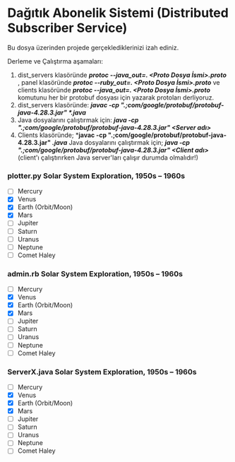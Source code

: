 # Dağıtık Abonelik Sistemi (Distributed Subscriber Service)
Bu dosya üzerinden projede gerçeklediklerinizi izah ediniz.


Derleme ve Çalıştırma aşamaları:
1. dist_servers klasöründe ***protoc --java_out=. <Proto Dosya İsmi>.proto*** , panel klasöründe ***protoc --ruby_out=. <Proto Dosya İsmi>.proto*** ve clients klasöründe ***protoc --java_out=. <Proto Dosya İsmi>.proto*** komutunu her bir protobuf dosyası için yazarak protoları derliyoruz.
2. dist_servers klasöründe: ***javac -cp ".;com/google/protobuf/protobuf-java-4.28.3.jar" \*.java***
3. Java dosyalarını çalıştırmak için: ***java -cp ".;com/google/protobuf/protobuf-java-4.28.3.jar" <Server adı>***
4. Clients klasöründe;
***javac -cp ".;com/google/protobuf/protobuf-java-4.28.3.jar" *.java***
     Java dosyalarını çalıştırmak için; ***java -cp ".;com/google/protobuf/protobuf-java-4.28.3.jar" <Client adı>*** (client'ı çalıştırırken Java server'ları çalışır durumda olmalıdır!) 


### plotter.py Solar System Exploration, 1950s – 1960s

- [ ] Mercury
- [x] Venus
- [x] Earth (Orbit/Moon)
- [x] Mars
- [ ] Jupiter
- [ ] Saturn
- [ ] Uranus
- [ ] Neptune
- [ ] Comet Haley

### admin.rb Solar System Exploration, 1950s – 1960s

- [ ] Mercury
- [x] Venus
- [x] Earth (Orbit/Moon)
- [x] Mars
- [ ] Jupiter
- [ ] Saturn
- [ ] Uranus
- [ ] Neptune
- [ ] Comet Haley

### ServerX.java Solar System Exploration, 1950s – 1960s

- [ ] Mercury
- [x] Venus
- [x] Earth (Orbit/Moon)
- [x] Mars
- [ ] Jupiter
- [ ] Saturn
- [ ] Uranus
- [ ] Neptune
- [ ] Comet Haley
